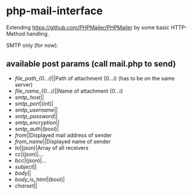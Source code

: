 # php-mail-interface

Extending https://github.com/PHPMailer/PHPMailer by some basic HTTP-Method handling.

SMTP only (for now).

## available post params (call mail.php to send)

- *file_path_{0...i}*||Path of attachment {0...i} (has to be on the same server)
- *file_name_{0...i}*||Name of attachment {0...i}
- *smtp_host*||
- *smtp_port*|(int)|
- *smtp_username*||
- *smtp_password*||
- *smtp_encryption*||
- *smtp_auth*|(bool)|
- *from*||Displayed mail address of sender
- *from_name*||Displayed name of sender
- *to*|(json)|Array of all receivers
- *cc*|(json)|...
- *bcc*|(json)|...
- *subject*||
- *body*||
- *body_is_html*|(bool)|
- *charset*||
